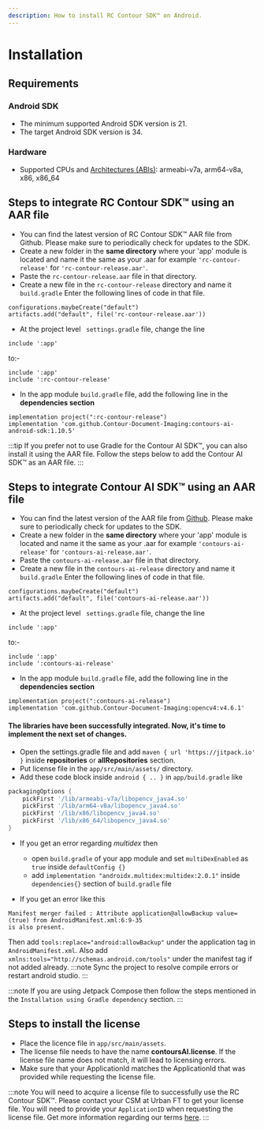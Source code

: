 ```yaml
---
description: How to install RC Contour SDK™ on Android.
---
```


# Installation

## Requirements

### Android SDK
* The minimum supported Android SDK version is 21. 
* The target Android SDK version is 34. 

### Hardware
* Supported CPUs and [Architectures (ABIs)](https://developer.android.com/ndk/guides/arch.html): armeabi-v7a, arm64-v8a, x86, x86_64

## Steps to integrate RC Contour SDK™ using an AAR file
* You can find the latest version of RC Contour SDK™ AAR file from Github. Please make sure to periodically check for updates to the SDK. 
* Create a new folder in the **same directory** where your 'app' module is located and name it the same as your .aar for example ```'rc-contour-release'``` for ```'rc-contour-release.aar'```.
* Paste the ```rc-contour-release.aar``` file in that directory.
* Create a new file in the  ```rc-contour-release``` directory and name it ```build.gradle```
Enter the following lines of code in that file. 
```
configurations.maybeCreate("default")
artifacts.add("default", file('rc-contour-release.aar'))
```
* At the project level ``` settings.gradle``` file, change the line 
```
include ':app'
``` 
to:-
 ```
 include ':app' 
 include ':rc-contour-release'
 ```
* In the app module ```build.gradle``` file, add the following line in the **dependencies section**
```
implementation project(":rc-contour-release")
implementation 'com.github.Contour-Document-Imaging:contours-ai-android-sdk:1.10.5'
```
:::tip
If you prefer not to use Gradle for the Contour AI SDK™, you can also install it using the AAR file. Follow the steps below to add the Contour AI SDK™ as an AAR file.
:::

## Steps to integrate Contour AI SDK™ using an AAR file

* You can find the latest version of the AAR file from [Github](https://github.com/Contour-Document-Imaging/contours-ai-example/releases). Please make sure to periodically check for updates to the SDK. 
* Create a new folder in the **same directory** where your 'app' module is located and name it the same as your .aar for example ```'contours-ai-release'``` for ```'contours-ai-release.aar'```.
* Paste the ```contours-ai-release.aar``` file in that directory.
* Create a new file in the  ```contours-ai-release``` directory and name it ```build.gradle```
Enter the following lines of code in that file. 
```
configurations.maybeCreate("default")
artifacts.add("default", file('contours-ai-release.aar'))
```
* At the project level ``` settings.gradle``` file, change the line 
```
include ':app'
``` 
to:-
 ```
 include ':app' 
 include ':contours-ai-release'
 ```
* In the app module ```build.gradle``` file, add the following line in the **dependencies section**
```
implementation project(":contours-ai-release")
implementation 'com.github.Contour-Document-Imaging:opencv4:v4.6.1'
```

#### The libraries have been successfully integrated. Now, it's time to implement the next set of changes.

* Open the settings.gradle file and add ```maven { url 'https://jitpack.io' }``` inside **repositories** or **allRepositories** section.
* Put license file in the ```app/src/main/assets/``` directory.
* Add these code block inside ```android { .. }``` in ```app/build.gradle``` like 
```groovy
packagingOptions {
    pickFirst '/lib/armeabi-v7a/libopencv_java4.so'
    pickFirst '/lib/arm64-v8a/libopencv_java4.so'
    pickFirst '/lib/x86/libopencv_java4.so'
    pickFirst '/lib/x86_64/libopencv_java4.so'
}
```
* If you get an error regarding *multidex* then 
    * open ```build.gradle``` of your app module and set ```multiDexEnabled``` as ```true``` inside ```defaultConfig {}```
    * add ```implementation "androidx.multidex:multidex:2.0.1"``` inside ```dependencies{}``` section of ```build.gradle``` file

* If you get an error like this
```
Manifest merger failed : Attribute application@allowBackup value=(true) from AndroidManifest.xml:6:9-35
is also present.
```
Then add ```tools:replace="android:allowBackup"``` under the application tag in ```AndroidManifest.xml```. Also add ``` xmlns:tools="http://schemas.android.com/tools"``` under the manifest tag if not added already.
:::note
Sync the project to resolve compile errors or restart android studio.
:::

:::note
If you are using Jetpack Compose then follow the steps mentioned in the ```Installation using Gradle dependency``` section.
:::
## Steps to install the license
* Place the licence file in ```app/src/main/assets```.
* The license file needs to have the name **contoursAI.license**. If the license file name does not match, it will lead to licensing errors.
* Make sure that your ApplicationId matches the ApplicationId that was provided while requesting the license file.

:::note
You will need to acquire a license file to successfully use the RC Contour SDK™. Please contact your CSM at Urban FT to get your license file. You will need to provide your ```ApplicationID``` when requesting the license file. Get more information regarding our terms [here](../legal/licensing).
:::